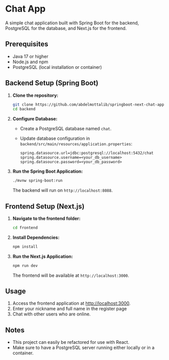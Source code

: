 # Chat App

A simple chat application built with Spring Boot for the backend, PostgreSQL for the database, and Next.js for the frontend.

## Prerequisites

- Java 17 or higher
- Node.js and npm
- PostgreSQL (local installation or container)

## Backend Setup (Spring Boot)

1. **Clone the repository:**

    ```bash
    git clone https://github.com/abdelmottalib/springboot-next-chat-app
    cd backend
    ```

2. **Configure Database:**

    - Create a PostgreSQL database named `chat`.
    - Update database configuration in `backend/src/main/resources/application.properties`:

        ```properties
        spring.datasource.url=jdbc:postgresql://localhost:5432/chat
        spring.datasource.username=<your_db_username>
        spring.datasource.password=<your_db_password>
        ```

3. **Run the Spring Boot Application:**

    ```bash
    ./mvnw spring-boot:run
    ```

   The backend will run on `http://localhost:8088`.

## Frontend Setup (Next.js)

1. **Navigate to the frontend folder:**

    ```bash
    cd frontend
    ```

2. **Install Dependencies:**

    ```bash
    npm install
    ```

3. **Run the Next.js Application:**

    ```bash
    npm run dev
    ```

   The frontend will be available at `http://localhost:3000`.

## Usage

1. Access the frontend application at [http://localhost:3000](http://localhost:3000).
2. Enter your nickname and full name in the register page
3. Chat with other users who are online.

## Notes

- This project can easily be refactored for use with React.
- Make sure to have a PostgreSQL server running either locally or in a container.
